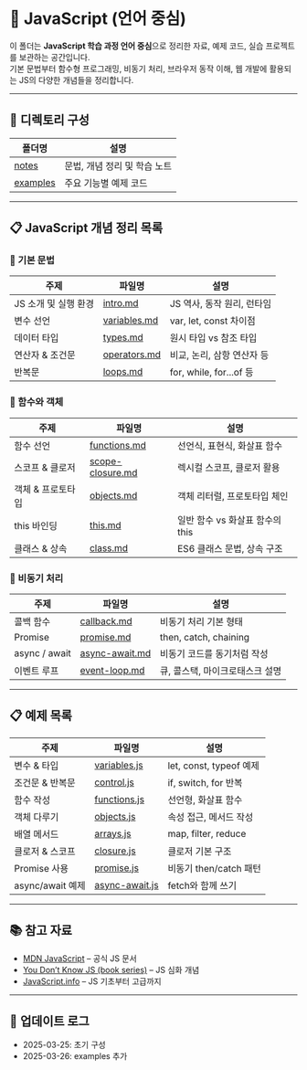 
# 📜 JavaScript (언어 중심)

이 폴더는 **JavaScript 학습 과정 언어 중심**으로 정리한 자료, 예제 코드, 실습 프로젝트를 보관하는 공간입니다.  
기본 문법부터 함수형 프로그래밍, 비동기 처리, 브라우저 동작 이해, 웹 개발에 활용되는 JS의 다양한 개념들을 정리합니다.

---

## 📂 디렉토리 구성

| 폴더명 | 설명 |
|---|---|
| [notes](./notes) | 문법, 개념 정리 및 학습 노트 |
| [examples](./examples) | 주요 기능별 예제 코드 |

---

## 📋 JavaScript 개념 정리 목록

### 📌 기본 문법
| 주제 | 파일명 | 설명 |
|---|---|---|
| JS 소개 및 실행 환경 | [intro.md](./notes/intro.md) | JS 역사, 동작 원리, 런타임 |
| 변수 선언 | [variables.md](./notes/variables.md) | var, let, const 차이점 |
| 데이터 타입 | [types.md](./notes/types.md) | 원시 타입 vs 참조 타입 |
| 연산자 & 조건문 | [operators.md](./notes/operators.md) | 비교, 논리, 삼항 연산자 등 |
| 반복문 | [loops.md](./notes/loops.md) | for, while, for...of 등 |

### 🧱 함수와 객체
| 주제 | 파일명 | 설명 |
|---|---|---|
| 함수 선언 | [functions.md](./notes/functions.md) | 선언식, 표현식, 화살표 함수 |
| 스코프 & 클로저 | [scope-closure.md](./notes/scope-closure.md) | 렉시컬 스코프, 클로저 활용 |
| 객체 & 프로토타입 | [objects.md](./notes/objects.md) | 객체 리터럴, 프로토타입 체인 |
| this 바인딩 | [this.md](./notes/this.md) | 일반 함수 vs 화살표 함수의 this |
| 클래스 & 상속 | [class.md](./notes/class.md) | ES6 클래스 문법, 상속 구조 |

### 🔄 비동기 처리
| 주제 | 파일명 | 설명 |
|---|---|---|
| 콜백 함수 | [callback.md](./notes/callback.md) | 비동기 처리 기본 형태 |
| Promise | [promise.md](./notes/promise.md) | then, catch, chaining |
| async / await | [async-await.md](./notes/async-await.md) | 비동기 코드를 동기처럼 작성 |
| 이벤트 루프 | [event-loop.md](./notes/event-loop.md) | 큐, 콜스택, 마이크로태스크 설명 |

---

## 📋 예제 목록

| 주제 | 파일명 | 설명 |
|---|---|---|
| 변수 & 타입 | [variables.js](./examples/variables.js) | let, const, typeof 예제 |
| 조건문 & 반복문 | [control.js](./examples/control.js) | if, switch, for 반복 |
| 함수 작성 | [functions.js](./examples/functions.js) | 선언형, 화살표 함수 |
| 객체 다루기 | [objects.js](./examples/objects.js) | 속성 접근, 메서드 작성 |
| 배열 메서드 | [arrays.js](./examples/arrays.js) | map, filter, reduce |
| 클로저 & 스코프 | [closure.js](./examples/closure.js) | 클로저 기본 구조 |
| Promise 사용 | [promise.js](./examples/promise.js) | 비동기 then/catch 패턴 |
| async/await 예제 | [async-await.js](./examples/async-await.js) | fetch와 함께 쓰기 |

---

## 📚 참고 자료

- [MDN JavaScript](https://developer.mozilla.org/ko/docs/Web/JavaScript) – 공식 JS 문서  
- [You Don’t Know JS (book series)](https://github.com/getify/You-Dont-Know-JS) – JS 심화 개념  
- [JavaScript.info](https://javascript.info/) – JS 기초부터 고급까지  

---

## 📢 업데이트 로그

- 2025-03-25: 초기 구성
- 2025-03-26: examples 추가
